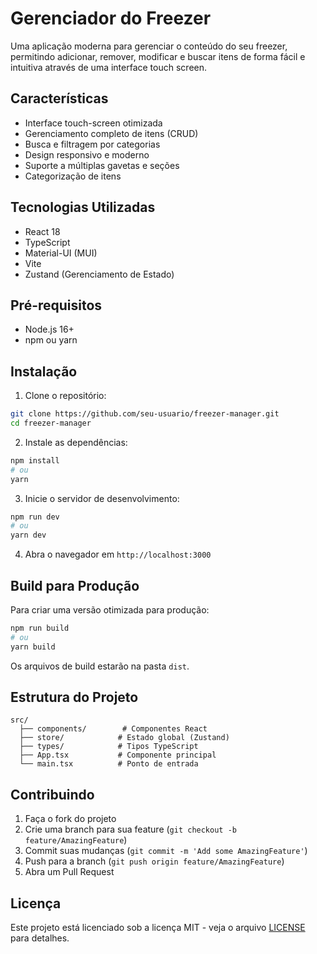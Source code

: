 # Gerenciador do Freezer

Uma aplicação moderna para gerenciar o conteúdo do seu freezer, permitindo adicionar, remover, modificar e buscar itens de forma fácil e intuitiva através de uma interface touch screen.

## Características

- Interface touch-screen otimizada
- Gerenciamento completo de itens (CRUD)
- Busca e filtragem por categorias
- Design responsivo e moderno
- Suporte a múltiplas gavetas e seções
- Categorização de itens

## Tecnologias Utilizadas

- React 18
- TypeScript
- Material-UI (MUI)
- Vite
- Zustand (Gerenciamento de Estado)

## Pré-requisitos

- Node.js 16+ 
- npm ou yarn

## Instalação

1. Clone o repositório:
```bash
git clone https://github.com/seu-usuario/freezer-manager.git
cd freezer-manager
```

2. Instale as dependências:
```bash
npm install
# ou
yarn
```

3. Inicie o servidor de desenvolvimento:
```bash
npm run dev
# ou
yarn dev
```

4. Abra o navegador em `http://localhost:3000`

## Build para Produção

Para criar uma versão otimizada para produção:

```bash
npm run build
# ou
yarn build
```

Os arquivos de build estarão na pasta `dist`.

## Estrutura do Projeto

```
src/
  ├── components/        # Componentes React
  ├── store/            # Estado global (Zustand)
  ├── types/            # Tipos TypeScript
  ├── App.tsx           # Componente principal
  └── main.tsx          # Ponto de entrada
```

## Contribuindo

1. Faça o fork do projeto
2. Crie uma branch para sua feature (`git checkout -b feature/AmazingFeature`)
3. Commit suas mudanças (`git commit -m 'Add some AmazingFeature'`)
4. Push para a branch (`git push origin feature/AmazingFeature`)
5. Abra um Pull Request

## Licença

Este projeto está licenciado sob a licença MIT - veja o arquivo [LICENSE](LICENSE) para detalhes. 
